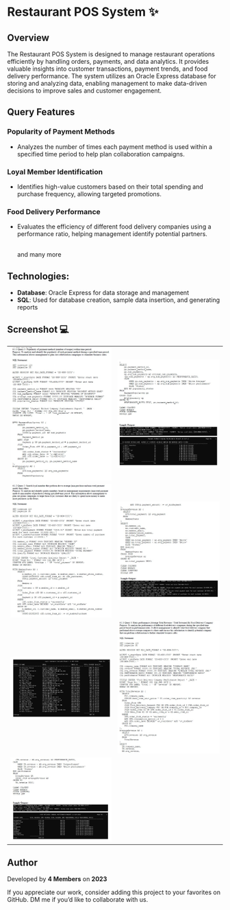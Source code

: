 # Restaurant POS System ✨
 
## Overview

The Restaurant POS System is designed to manage restaurant operations efficiently by handling orders, payments, and data analytics. It provides valuable insights into customer transactions, payment trends, and food delivery performance. The system utilizes an Oracle Express database for storing and analyzing data, enabling management to make data-driven decisions to improve sales and customer engagement.

## Query Features
### Popularity of Payment Methods
- Analyzes the number of times each payment method is used within a specified time period to help plan collaboration campaigns.

### Loyal Member Identification
- Identifies high-value customers based on their total spending and purchase frequency, allowing targeted promotions.

### Food Delivery Performance
- Evaluates the efficiency of different food delivery companies using a performance ratio, helping management identify potential partners.
  
  <br>
  and many more

## Technologies:
- **Database**: Oracle Express for data storage and management
- **SQL**: Used for database creation, sample data insertion, and generating reports

## Screenshot 💻
<table>
   <tr>
    <td><img src="https://github.com/lim747vincent/Restaurant-POS-System/blob/main/images/1.jpg"></td>
    <td><img src="https://github.com/lim747vincent/Restaurant-POS-System/blob/main/images/2.jpg""></td>
   </tr>
   <tr>
    <td><img src="https://github.com/lim747vincent/Restaurant-POS-System/blob/main/images/3.jpg"></td>
    <td><img src="https://github.com/lim747vincent/Restaurant-POS-System/blob/main/images/4.jpg""></td>
   </tr>
   <tr>
      <td><img src="https://github.com/lim747vincent/Restaurant-POS-System/blob/main/images/5.jpg"></td>
    <td><img src="https://github.com/lim747vincent/Restaurant-POS-System/blob/main/images/6.jpg""></td>
   </tr>
   <tr>
    <td><img src="https://github.com/lim747vincent/Restaurant-POS-System/blob/main/images/7.jpg"></td>
   </tr>
</table>

## Author

Developed by **4 Members** on **2023**

If you appreciate our work, consider adding this project to your favorites on GitHub. DM me if you’d like to collaborate with us.
